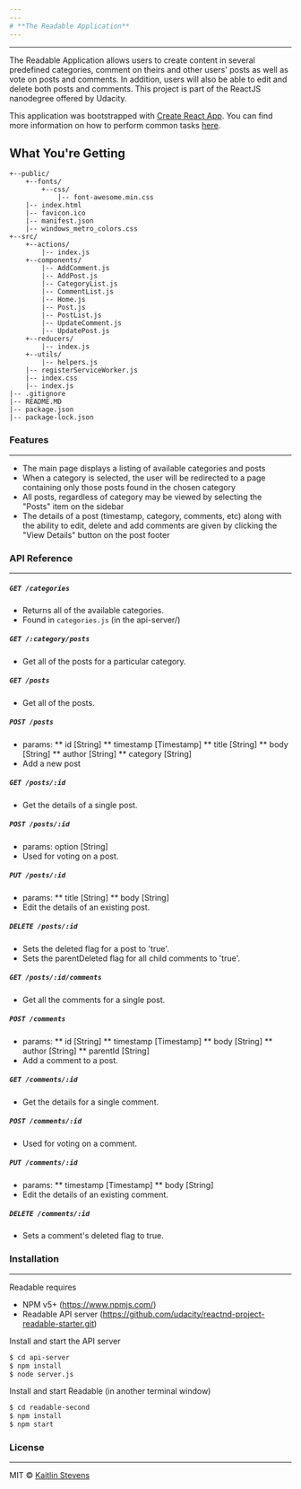 ```yaml
---
---
# **The Readable Application**
---
```

---
The Readable Application allows users to create content in several predefined categories, comment on theirs and other users' posts as well as
vote on posts and comments. In addition, users will also be able to edit and delete both posts and comments.
This project is part of the ReactJS nanodegree offered by Udacity.

This application was bootstrapped with [Create React App](https://github.com/facebookincubator/create-react-app).
You can find more information on how to perform common tasks [here](https://github.com/facebookincubator/create-react-app/blob/master/packages/react-scripts/template/README.md).

## What You're Getting
```
+--public/
	+--fonts/
		+--css/
			|-- font-awesome.min.css
    |-- index.html
    |-- favicon.ico
    |-- manifest.json
    |-- windows_metro_colors.css
+--src/
	+--actions/
		|-- index.js
	+--components/
		|-- AddComment.js
		|-- AddPost.js
		|-- CategoryList.js
		|-- CommentList.js
		|-- Home.js
		|-- Post.js
		|-- PostList.js
		|-- UpdateComment.js
		|-- UpdatePost.js
	+--reducers/
		|-- index.js
	+--utils/
		|-- helpers.js
	|-- registerServiceWorker.js
    |-- index.css
    |-- index.js
|-- .gitignore
|-- README.MD
|-- package.json
|-- package-lock.json
```

### Features
---
  - The main page displays a listing of available categories and posts
  - When a category is selected, the user will be redirected to a page containing only those posts found in the chosen category
  - All posts, regardless of category may be viewed by selecting the "Posts" item on the sidebar
  - The details of a post (timestamp, category, comments, etc) along with the ability to edit, delete and add comments are given by clicking the "View Details" button on the post footer


### API Reference
---
##### `GET /categories`
* Returns all of the available categories.
* Found in `categories.js` (in the api-server/)

##### `GET /:category/posts`
* Get all of the posts for a particular category.

##### `GET /posts`
* Get all of the posts.

##### `POST /posts`
* params:
	** id [String]
	** timestamp [Timestamp]
	** title [String]
	** body [String]
	** author [String]
	** category [String]
* Add a new post

##### `GET /posts/:id`
* Get the details of a single post.

##### `POST /posts/:id`
* params: option [String]
* Used for voting on a post.

##### `PUT /posts/:id`
* params:
	** title [String]
	** body [String]
* Edit the details of an existing post.

##### `DELETE /posts/:id`
* Sets the deleted flag for a post to 'true'.
* Sets the parentDeleted flag for all child comments to 'true'.

##### `GET /posts/:id/comments`
* Get all the comments for a single post.

##### `POST /comments`
* params:
	** id [String]
	** timestamp [Timestamp]
	** body [String]
	** author [String]
	** parentId [String]
* Add a comment to a post.

##### `GET /comments/:id`
* Get the details for a single comment.

##### `POST /comments/:id`
* Used for voting on a comment.

##### `PUT /comments/:id`
* params:
	** timestamp [Timestamp]
	** body [String]
* Edit the details of an existing comment.

##### `DELETE /comments/:id`
* Sets a comment's deleted flag to true.


### Installation
---
Readable requires
* NPM v5+ (https://www.npmjs.com/)
* Readable API server (https://github.com/udacity/reactnd-project-readable-starter.git)

Install and start the API server
```sh
$ cd api-server
$ npm install
$ node server.js
```

Install and start Readable (in another terminal window)

```sh
$ cd readable-second
$ npm install
$ npm start
```

### License
---
MIT © [Kaitlin Stevens](https://github.com/katye333)